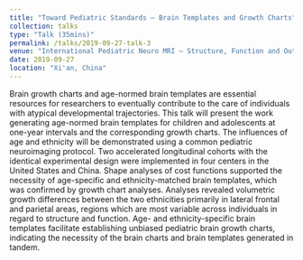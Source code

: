 ```yaml
---
title: "Toward Pediatric Standards – Brain Templates and Growth Charts"
collection: talks
type: "Talk (35mins)"
permalink: /talks/2019-09-27-talk-3
venue: "International Pediatric Neuro MRI – Structure, Function and Outcome"
date: 2019-09-27
location: "Xi'an, China"
---
```


Brain growth charts and age-normed brain templates are essential resources for researchers to eventually contribute to the care of individuals with atypical developmental trajectories. This talk will present the work generating age-normed brain templates for children and adolescents at one-year intervals and the corresponding growth charts. The influences of age and ethnicity will be demonstrated using a common pediatric neuroimaging protocol. Two accelerated longitudinal cohorts with the identical experimental design were implemented in four centers in the United States and China. Shape analyses of cost functions supported the necessity of age-specific and ethnicity-matched brain templates, which was confirmed by growth chart analyses. Analyses revealed volumetric growth differences between the two ethnicities primarily in lateral frontal and parietal areas, regions which are most variable across individuals in regard to structure and function. Age- and ethnicity-specific brain templates facilitate establishing unbiased pediatric brain growth charts, indicating the necessity of the brain charts and brain templates generated in tandem.
